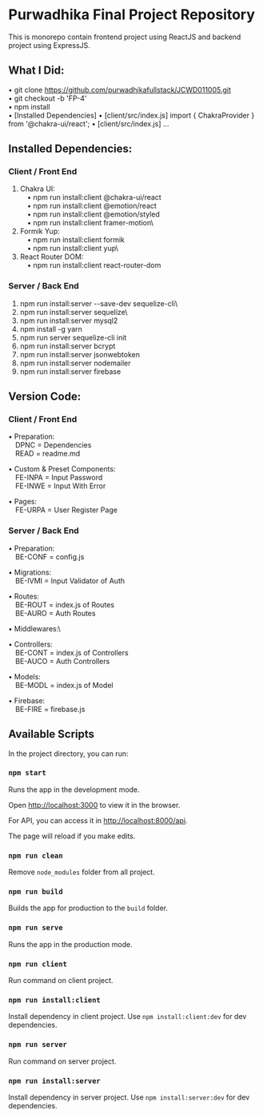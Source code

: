 # Purwadhika Final Project Repository

This is monorepo contain frontend project using ReactJS and backend project using ExpressJS.

## What I Did:
• git clone https://github.com/purwadhikafullstack/JCWD011005.git \
• git checkout -b 'FP-4'\
• npm install\
• [Installed Dependencies]
• [client/src/index.js] import { ChakraProvider } from '@chakra-ui/react';
• [client/src/index.js] <ChakraProvider>...</ChakraProvider>

## Installed Dependencies:
### Client / Front End
1. Chakra UI:\
&emsp;• npm run install:client @chakra-ui/react\
&emsp;• npm run install:client @emotion/react\
&emsp;• npm run install:client @emotion/styled\
&emsp;• npm run install:client framer-motion\
2. Formik Yup:\
&emsp;• npm run install:client formik\
&emsp;• npm run install:client yup\
3. React Router DOM:\
&emsp;• npm run install:client react-router-dom

### Server / Back End
1. npm run install:server --save-dev sequelize-cli\
2. npm run install:server sequelize\
3. npm run install:server mysql2
4. npm install -g yarn
5. npm run server sequelize-cli init
6. npm run install:server bcrypt
7. npm run install:server jsonwebtoken
8. npm run install:server nodemailer
9. npm run install:server firebase

## Version Code:
### Client / Front End
• Preparation:\
&emsp;DPNC = Dependencies\
&emsp;READ = readme.md

• Custom & Preset Components:\
&emsp;FE-INPA = Input Password\
&emsp;FE-INWE = Input With Error

• Pages:\
&emsp;FE-URPA = User Register Page

### Server / Back End
• Preparation:\
&emsp;BE-CONF = config.js

• Migrations:\
&emsp;BE-IVMI = Input Validator of Auth

• Routes:\
&emsp;BE-ROUT = index.js of Routes\
&emsp;BE-AURO = Auth Routes

• Middlewares:\

• Controllers:\
&emsp;BE-CONT = index.js of Controllers\
&emsp;BE-AUCO = Auth Controllers

• Models:\
&emsp;BE-MODL = index.js of Model

• Firebase:\
&emsp;BE-FIRE = firebase.js
## Available Scripts

In the project directory, you can run:

### `npm start`

Runs the app in the development mode.

Open [http://localhost:3000](http://localhost:3000) to view it in the browser.

For API, you can access it in [http://localhost:8000/api](http://localhost:8000/api).

The page will reload if you make edits.

### `npm run clean`

Remove `node_modules` folder from all project.

### `npm run build`

Builds the app for production to the `build` folder.

### `npm run serve`

Runs the app in the production mode.

### `npm run client`

Run command on client project.

### `npm run install:client`

Install dependency in client project. Use `npm install:client:dev` for dev dependencies.

### `npm run server`

Run command on server project.

### `npm run install:server`

Install dependency in server project. Use `npm install:server:dev` for dev dependencies.
